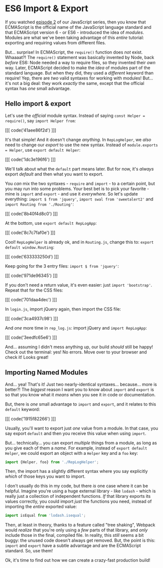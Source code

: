 # ES6 Import & Export

If you watched [episode 2][javascript_es6] of our JavaScript series, then you know
that ECMAScript is the official name of the JavaScript language standard and that
ECMAScript version 6 - or ES6 - introduced the idea of *modules*. Modules are what
we've been taking advantage of this *entire* tutorial: exporting and requiring
values from different files.

But... surprise! In ECMAScript, the `require()` function does *not* exist. Whaaaat?!
The `require()` statement was basically invented by Node, back *before* ES6: Node
needed a way to require files, so they invented their *own* way. Later, ECMAScript
decided to make the *idea* of modules part of the standard language. But when they
did, they used a *different* keyword than require! Yep, there are *two* valid syntaxes
for working with modules! But... it's not a big deal: they work *exactly* the same,
except that the official syntax has *one* small advantage.

## Hello import & export

Let's use the *official* module syntax. Instead of saying `const Helper = require()`,
say `import Helper from`:

[[[ code('41aee86f2d') ]]]

It's that simple! And it doesn't change *anything*. In `RepLogHelper`, we *also*
need to change our *export* to use the new syntax. Instead of `module.exports = Helper`,
use `export default Helper`:

[[[ code('1dc3e196f6') ]]]

We'll talk about what the `default` part means later. But for now, it's *always*
export *default* and then what you want to export.

You *can* mix the two syntaxes - `require` and `import` - to a certain point, but
you may run into some problems. Your best bet is to pick your favorite - mine is
`import` and `export` - and use it *everywhere*. So let's update everything:
`import $ from 'jquery'`, `import swal from 'sweetalert2'` and
`import Routing from './Routing'`:

[[[ code('8b40f4d8c0') ]]]

At the bottom, use `export default RepLogApp`:

[[[ code('8c7c7faf0e') ]]]

Cool! `RepLogHelper` is already ok, and in `Routing.js`, change this to:
`export default window.Routing`:

[[[ code('633333250d') ]]]

Keep going for the 3 entry files: `import $ from 'jquery'`:

[[[ code('971de96345') ]]]

If you don't need a return value, it's even easier: just `import 'bootstrap'`.
Repeat that for the CSS files:

[[[ code('701daa4dec') ]]]

In `login.js`, import jQuery again, then import the CSS file:

[[[ code('3ca4937c98') ]]]

And *one* more time in `rep_log.js`: import jQuery and `import RepLogApp`:

[[[ code('3eedfc65e6') ]]]

And... assuming I didn't mess anything up, our build *should* still be happy! Check
out the terminal: yes! No errors. Move over to your browser and check it! Looks great!

## Importing Named Modules

And... yea! That's it! Just two nearly-identical syntaxes... because... more is
better?! The *biggest* reason I want you to know about `import` and `export` is so
that you know what it *means* when you see it in code or documentation.

But, there is *one* small advantage to `import` and `export`, and it relates
to this `default` keyword:

[[[ code('1915f82266') ]]]

Usually, you'll want to export just *one* value from a module. In that case,
you say export `default` and then you receive this value when using `import`.

But... technically... you can export *multiple* things from a module, as long as
you give each of them a *name*. For example, instead of `export default Helper`,
we could export an object with a `Helper` key and a `foo` key:

```javascript
import {Helper, foo} from './RepLogHelper';
```

Then, the import has a slightly different syntax where you say explicitly *which*
of those keys you want to import.

I don't usually do this in my code, but there *is* one case where it can be helpful.
Imagine you're using a huge external library - like `lodash` - which is really just
a collection of independent functions. *If* that library exports its values correctly,
you could import *just* the functions you need, instead of importing the *entire*
exported value:

```javascript
import isEqual from 'lodash.isequal';
```

Then, at least in theory, thanks to a feature called "tree shaking", Webpack would
*realize* that you're only using a *few* parts of that library, and *only* include
those in the final, compiled file. In reality, this *still* seems a bit buggy: the
unused code doesn't always get removed. But, the point is this: `import` and `export`
have a subtle advantage and are the ECMAScript standard. So, use them!

Ok, it's time to find out how we can create a crazy-fast production build!


[javascript_es6]: https://knpuniversity.com/screencast/javascript-es6
